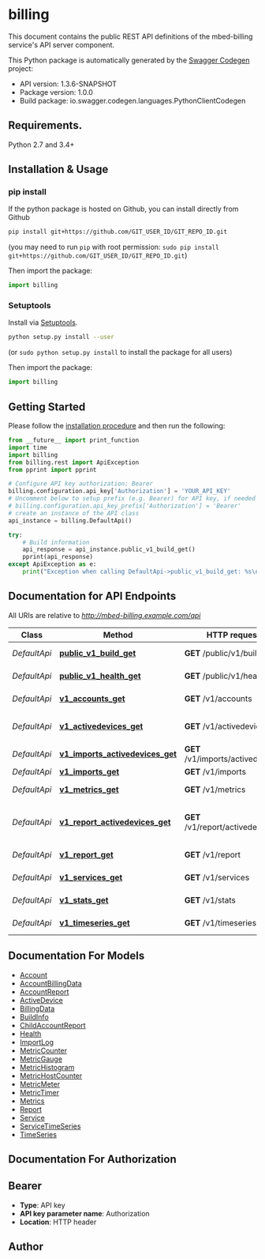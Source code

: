 # billing
This document contains the public REST API definitions of the mbed-billing service's API server component.

This Python package is automatically generated by the [Swagger Codegen](https://github.com/swagger-api/swagger-codegen) project:

- API version: 1.3.6-SNAPSHOT
- Package version: 1.0.0
- Build package: io.swagger.codegen.languages.PythonClientCodegen

## Requirements.

Python 2.7 and 3.4+

## Installation & Usage
### pip install

If the python package is hosted on Github, you can install directly from Github

```sh
pip install git+https://github.com/GIT_USER_ID/GIT_REPO_ID.git
```
(you may need to run `pip` with root permission: `sudo pip install git+https://github.com/GIT_USER_ID/GIT_REPO_ID.git`)

Then import the package:
```python
import billing 
```

### Setuptools

Install via [Setuptools](http://pypi.python.org/pypi/setuptools).

```sh
python setup.py install --user
```
(or `sudo python setup.py install` to install the package for all users)

Then import the package:
```python
import billing
```

## Getting Started

Please follow the [installation procedure](#installation--usage) and then run the following:

```python
from __future__ import print_function
import time
import billing
from billing.rest import ApiException
from pprint import pprint

# Configure API key authorization: Bearer
billing.configuration.api_key['Authorization'] = 'YOUR_API_KEY'
# Uncomment below to setup prefix (e.g. Bearer) for API key, if needed
# billing.configuration.api_key_prefix['Authorization'] = 'Bearer'
# create an instance of the API class
api_instance = billing.DefaultApi()

try:
    # Build information
    api_response = api_instance.public_v1_build_get()
    pprint(api_response)
except ApiException as e:
    print("Exception when calling DefaultApi->public_v1_build_get: %s\n" % e)

```

## Documentation for API Endpoints

All URIs are relative to *http://mbed-billing.example.com/api*

Class | Method | HTTP request | Description
------------ | ------------- | ------------- | -------------
*DefaultApi* | [**public_v1_build_get**](docs/DefaultApi.md#public_v1_build_get) | **GET** /public/v1/build | Build information
*DefaultApi* | [**public_v1_health_get**](docs/DefaultApi.md#public_v1_health_get) | **GET** /public/v1/health | Service health
*DefaultApi* | [**v1_accounts_get**](docs/DefaultApi.md#v1_accounts_get) | **GET** /v1/accounts | List of accounts
*DefaultApi* | [**v1_activedevices_get**](docs/DefaultApi.md#v1_activedevices_get) | **GET** /v1/activedevices | Active devices per account
*DefaultApi* | [**v1_imports_activedevices_get**](docs/DefaultApi.md#v1_imports_activedevices_get) | **GET** /v1/imports/activedevices | Active devices
*DefaultApi* | [**v1_imports_get**](docs/DefaultApi.md#v1_imports_get) | **GET** /v1/imports | Import log
*DefaultApi* | [**v1_metrics_get**](docs/DefaultApi.md#v1_metrics_get) | **GET** /v1/metrics | System metrics
*DefaultApi* | [**v1_report_activedevices_get**](docs/DefaultApi.md#v1_report_activedevices_get) | **GET** /v1/report/activedevices | Active devices per account in reporting
*DefaultApi* | [**v1_report_get**](docs/DefaultApi.md#v1_report_get) | **GET** /v1/report | Billing report
*DefaultApi* | [**v1_services_get**](docs/DefaultApi.md#v1_services_get) | **GET** /v1/services | Known services
*DefaultApi* | [**v1_stats_get**](docs/DefaultApi.md#v1_stats_get) | **GET** /v1/stats | Account billing data
*DefaultApi* | [**v1_timeseries_get**](docs/DefaultApi.md#v1_timeseries_get) | **GET** /v1/timeseries | Known time series


## Documentation For Models

 - [Account](docs/Account.md)
 - [AccountBillingData](docs/AccountBillingData.md)
 - [AccountReport](docs/AccountReport.md)
 - [ActiveDevice](docs/ActiveDevice.md)
 - [BillingData](docs/BillingData.md)
 - [BuildInfo](docs/BuildInfo.md)
 - [ChildAccountReport](docs/ChildAccountReport.md)
 - [Health](docs/Health.md)
 - [ImportLog](docs/ImportLog.md)
 - [MetricCounter](docs/MetricCounter.md)
 - [MetricGauge](docs/MetricGauge.md)
 - [MetricHistogram](docs/MetricHistogram.md)
 - [MetricHostCounter](docs/MetricHostCounter.md)
 - [MetricMeter](docs/MetricMeter.md)
 - [MetricTimer](docs/MetricTimer.md)
 - [Metrics](docs/Metrics.md)
 - [Report](docs/Report.md)
 - [Service](docs/Service.md)
 - [ServiceTimeSeries](docs/ServiceTimeSeries.md)
 - [TimeSeries](docs/TimeSeries.md)


## Documentation For Authorization


## Bearer

- **Type**: API key
- **API key parameter name**: Authorization
- **Location**: HTTP header


## Author



